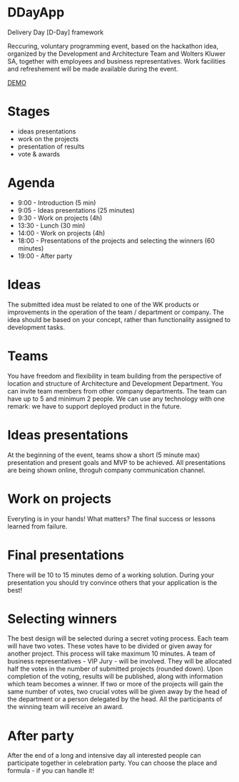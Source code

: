 # DDayApp

Delivery Day [D-Day] framework

Reccuring, voluntary programming event, based on the hackathon idea, organized by the Development and Architecture Team and Wolters Kluwer SA, together with employees and business representatives. Work facilities and refreshement will be made available during the event.

[DEMO](https://ddayapp-dev.herokuapp.com/)

# Stages

* ideas presentations
* work on the projects
* presentation of results
* vote & awards

# Agenda

* 9:00 - Introduction (5 min)
* 9:05 - Ideas presentations (25 minutes)
* 9:30 - Work on projects (4h)
* 13:30 - Lunch (30 min)
* 14:00 - Work on projects (4h)
* 18:00 - Presentations of the projects and selecting the winners (60 minutes)
* 19:00 - After party
 
# Ideas

The submitted idea must be related to one of the WK products or improvements in the operation of the team / department or company. The idea should be based on your concept,  rather than functionality assigned to development tasks.

# Teams

You have freedom and flexibility in team building from the perspective of location and structure of Architecture and Development Department. You can invite team members from other company departments. The team can have up to 5 and minimum 2 people. We can use any technology with one remark: we have to support deployed product in the future.

# Ideas presentations

At the beginning of the event, teams show a short (5 minute max) presentation and present goals and MVP to be achieved. All presentations are being shown online, throguh company communication channel.

# Work on projects

Everyting is in your hands! What matters? The final success or lessons learned from failure.

# Final presentations

There will be 10 to 15 minutes demo of a working solution.
During your presentation you should try convince others that your application is the best!

# Selecting winners

The best design will be selected during a secret voting process. Each team will have two votes. These votes have to be divided or given away for another project. This process will take maximum 10 minutes. A team of business representatives - VIP Jury - will be involved. They will be allocated half the votes in the number of submitted projects (rounded down). Upon completion of the voting, results will be published, along with information which team becomes a winner. If two or more of the projects will gain the same number of votes, two crucial votes will be given away by the head of the department or a person delegated by the head. All the participants of the winning team will receive an award.

# After party

After the end of a long and intensive day all interested people can participate together in celebration party. You can choose the place and formula - if you can handle it!
